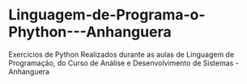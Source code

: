 # Linguagem-de-Programa-o-Phython---Anhanguera
Exercícios de Python Realizados durante as aulas de Linguagem de Programação, do Curso de Análise e Desenvolvimento de Sistemas - Anhanguera
